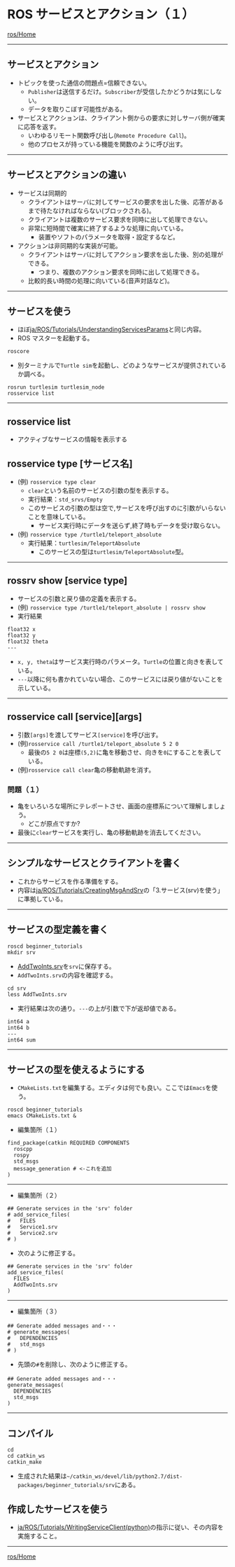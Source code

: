 # ROS サービスとアクション（１）

[ros/Home](Home.md)

---

## サービスとアクション

- トピックを使った通信の問題点=信頼できない。
  - `Publisher`は送信するだけ。`Subscriber`が受信したかどうかは気にしない。
  - データを取りこぼす可能性がある。
- サービスとアクションは、クライアント側からの要求に対しサーバ側が確実に応答を返す。
  - いわゆるリモート関数呼び出し(`Remote Procedure Call`)。
  - 他のプロセスが持っている機能を関数のように呼び出す。

---

## サービスとアクションの違い

- サービスは同期的
  - クライアントはサーバに対してサービスの要求を出した後、応答があるまで待たなければならない(ブロックされる)。
  - クライアントは複数のサービス要求を同時に出して処理できない。
  - 非常に短時間で確実に終了するような処理に向いている。
    - 装置やソフトのパラメータを取得・設定するなど。
- アクションは非同期的な実装が可能。
  - クライアントはサーバに対してアクション要求を出した後、別の処理ができる。
    - つまり、複数のアクション要求を同時に出して処理できる。
  - 比較的長い時間の処理に向いている(音声対話など)。

---

## サービスを使う

- ほぼ[ja/ROS/Tutorials/UnderstandingServicesParams](http://wiki.ros.org/ja/ROS/Tutorials/UnderstandingServicesParams)と同じ内容。
- ROS マスターを起動する。

```shell
roscore
```

- 別ターミナルで`Turtle sim`を起動し、どのようなサービスが提供されているか調べる。

```shell
rosrun turtlesim turtlesim_node
rosservice list
```

---

## rosservice list

- アクティブなサービスの情報を表示する

## rosservice type [サービス名]

- (例) `rosservice type clear`
  - `clear`という名前のサービスの引数の型を表示する。
  - 実行結果：`std_srvs/Empty`
  - このサービスの引数の型は空で,サービスを呼び出すのに引数がいらないことを意味している。
    - サービス実行時にデータを送らず,終了時もデータを受け取らない。
- (例) `rosservice type /turtle1/teleport_absolute`
  - 実行結果：`turtlesim/TeleportAbsolute`
    - このサービスの型は`turtlesim/TeleportAbsolute`型。

---

## rossrv show [service type]

- サービスの引数と戻り値の定義を表示する。
- (例) `rosservice type /turtle1/teleport_absolute | rossrv show`
- 実行結果

```shell
float32 x
float32 y
float32 theta
---

```

- `x, y, theta`はサービス実行時のパラメータ。`Turtle`の位置と向きを表している。
- `---`以降に何も書かれていない場合、このサービスには戻り値がないことを示している。

---

## rosservice call [service][args]

- 引数`[args]`を渡してサービス`[service]`を呼び出す。
- (例)`rosservice call /turtle1/teleport_absolute 5 2 0`
  - 最後の`5 2 0`は座標`(5,2)`に亀を移動させ、向きを`0`にすることを表している。
- (例)`rosservice call clear`亀の移動軌跡を消す。

### 問題（１）

- 亀をいろいろな場所にテレポートさせ、画面の座標系について理解しましょう。
  - どこが原点ですか?
- 最後に`clear`サービスを実行し、亀の移動軌跡を消去してください。

---

## シンプルなサービスとクライアントを書く

- これからサービスを作る準備をする。
- 内容は[ja/ROS/Tutorials/CreatingMsgAndSrv](http://wiki.ros.org/ja/ROS/Tutorials/CreatingMsgAndSrv)の「3.サービス(srv)を使う」に準拠している。

---

## サービスの型定義を書く

```shell
roscd beginner_tutorials
mkdir srv
```

- [AddTwoInts.srv](https://raw.githubusercontent.com/ros/ros_tutorials/lunar-devel/rospy_tutorials/srv/AddTwoInts.srv)を`srv`に保存する。
- `AddTwoInts.srv`の内容を確認する。

```shell
cd srv
less AddTwoInts.srv
```

- 実行結果は次の通り。`---`の上が引数で下が返却値である。

```text
int64 a
int64 b
---
int64 sum
```

---

## サービスの型を使えるようにする

- `CMakeLists.txt`を編集する。エディタは何でも良い。ここでは`Emacs`を使う。

```shell
roscd beginner_tutorials
emacs CMakeLists.txt &
```

- 編集箇所（１）

```text
find_package(catkin REQUIRED COMPONENTS
  roscpp
  rospy
  std_msgs
  message_generation # <-これを追加
)
```

---

- 編集箇所（２）

```text
## Generate services in the 'srv' folder
# add_service_files(
#   FILES
#   Service1.srv
#   Service2.srv
# )
```

- 次のように修正する。

```text
## Generate services in the 'srv' folder
add_service_files(
  FILES
  AddTwoInts.srv
)
```

---

- 編集箇所（３）

```text
## Generate added messages and・・・
# generate_messages(
#   DEPENDENCIES
#   std_msgs
# )
```

- 先頭の`#`を削除し、次のように修正する。

```text
## Generate added messages and・・・
generate_messages(
  DEPENDENCIES
  std_msgs
)
```

---

## コンパイル

```shell
cd
cd catkin_ws
catkin_make
```

- 生成された結果は`~/catkin_ws/devel/lib/python2.7/dist-packages/beginner_tutorials/srv`にある。

## 作成したサービスを使う

- [ja/ROS/Tutorials/WritingServiceClient(python)](http://wiki.ros.org/ja/ROS/Tutorials/WritingServiceClient%28python%29)の指示に従い、その内容を実施すること。

---

[ros/Home](Home.md)

